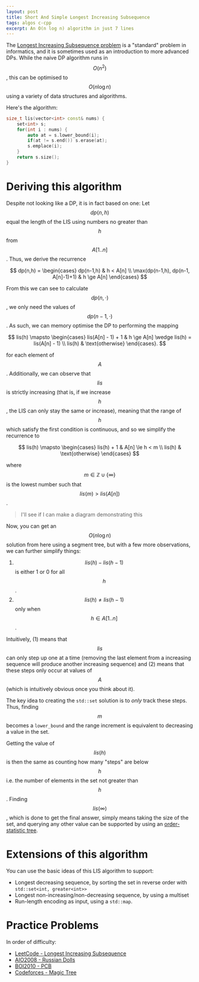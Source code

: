 ```yaml
---
layout: post
title: Short And Simple Longest Increasing Subsequence
tags: algos c-cpp
excerpt: An O(n log n) algorithm in just 7 lines
---
```


The [Longest Increasing Subsequence problem](https://en.wikipedia.org/wiki/Longest_increasing_subsequence) is a "standard" problem in informatics, and it is sometimes used as an introduction to more advanced DPs. While the naive DP algorithm runs in $$O(n^2)$$, this can be optimised to $$O(n\log n)$$ using a variety of data structures and algorithms.

<!--more-->

Here's the algorithm:

```cpp
size_t lis(vector<int> const& nums) {
	set<int> s;
	for(int i : nums) {
		auto at = s.lower_bound(i);
		if(at != s.end()) s.erase(at);
		s.emplace(i);
	}
	return s.size();
}
```

# Deriving this algorithm

Despite not looking like a DP, it is in fact based on one: Let $$dp(n, h)$$ equal the length of the LIS using numbers no greater than $$h$$ from $$A[1..n]$$. Thus, we derive the recurrence

$$
dp(n,h) = \begin{cases}
dp(n-1,h) & h < A[n] \\
\max(dp(n-1,h), dp(n-1, A[n]-1)+1) & h \ge A[n]
\end{cases}
$$

From this we can see to calculate $$dp(n, \cdot)$$, we only need the values of $$dp(n-1, \cdot)$$. As such, we can memory optimise the DP to performing the mapping

$$
lis(h) \mapsto \begin{cases}
lis(A[n] - 1) + 1 & h \ge A[n] \wedge lis(h) = lis(A[n] - 1) \\
lis(h) & \text{otherwise}
\end{cases}.
$$

for each element of $$A$$. Additionally, we can observe that $$lis$$ is strictly increasing (that is, if we increase $$h$$, the LIS can only stay the same or increase), meaning that the range of $$h$$ which satisfy the first condition is continuous, and so we simplify the recurrence to

$$
lis(h) \mapsto \begin{cases}
lis(h) + 1 & A[n] \le h < m \\
lis(h) & \text{otherwise}
\end{cases}
$$

where $$m \in \mathbb{Z} \cup \{\infty\}$$ is the lowest number such that $$lis(m) > lis(A[n])$$.

> I'll see if I can make a diagram demonstrating this

Now, you can get an $$O(n \log n)$$ solution from here using a segment tree, but with a few more observations, we can further simplify things:

1. $$lis(h) - lis(h-1)$$ is either 1 or 0 for all $$h$$.
2. $$lis(h) \neq lis(h-1)$$ only when $$h \in A[1..n]$$.

Intuitively, (1) means that $$lis$$ can only step up one at a time (removing the last element from a increasing sequence will produce another increasing sequence) and (2) means that these steps only occur at values of $$A$$ (which is intuitively obvious once you think about it).

The key idea to creating the `std::set` solution is to *only* track these steps. Thus, finding $$m$$ becomes a `lower_bound` and the range increment is equivalent to decreasing a value in the set.

Getting the value of $$lis(h)$$ is then the same as counting how many "steps" are below $$h$$ i.e. the number of elements in the set not greater than $$h$$. Finding $$lis(\infty)$$, which is done to get the final answer, simply means taking the size of the set, and querying any other value can be supported by using an [order-statistic tree](https://en.wikipedia.org/wiki/Order_statistic_tree).

# Extensions of this algorithm

You can use the basic ideas of this LIS algorithm to support:

- Longest decreasing sequence, by sorting the set in reverse order with `std::set<int, greater<int>>`
- Longest non-increasing/non-decreasing sequence, by using a multiset
- Run-length encoding as input, using a `std::map`.

# Practice Problems

In order of difficulty:

- [LeetCode - Longest Increasing Subsequence](https://leetcode.com/problems/longest-increasing-subsequence)
- [AIO2008 - Russian Dolls](https://orac.amt.edu.au/cgi-bin/train/problem.pl?set=aio08sen&problemid=360)
- [BOI2010 - PCB](http://kodu.ut.ee/~ahto/boi/2010/?item=boi.tasks.1)
- [Codeforces - Magic Tree](https://codeforces.com/contest/1193/problem/B)
